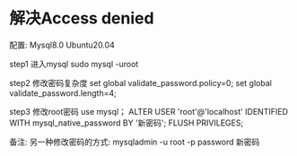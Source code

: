 # 解决Access denied

配置:
Mysql8.0
Ubuntu20.04

step1
进入mysql
sudo mysql -uroot

step2
修改密码复杂度
set global validate_password.policy=0;
set global validate_password.length=4;

step3
修改root密码
use mysql；
ALTER USER 'root'@'localhost' IDENTIFIED WITH mysql_native_password BY '新密码';
FLUSH PRIVILEGES;

备注:
另一种修改密码的方式:
mysqladmin -u root -p password 新密码